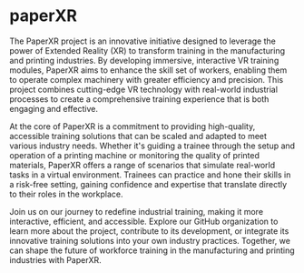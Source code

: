 # paperXR

The PaperXR project is an innovative initiative designed to leverage the power of Extended Reality (XR) to transform training in the manufacturing and printing industries. By developing immersive, interactive VR training modules, PaperXR aims to enhance the skill set of workers, enabling them to operate complex machinery with greater efficiency and precision. This project combines cutting-edge VR technology with real-world industrial processes to create a comprehensive training experience that is both engaging and effective.

At the core of PaperXR is a commitment to providing high-quality, accessible training solutions that can be scaled and adapted to meet various industry needs. Whether it's guiding a trainee through the setup and operation of a printing machine or monitoring the quality of printed materials, PaperXR offers a range of scenarios that simulate real-world tasks in a virtual environment. Trainees can practice and hone their skills in a risk-free setting, gaining confidence and expertise that translate directly to their roles in the workplace.

Join us on our journey to redefine industrial training, making it more interactive, efficient, and accessible. Explore our GitHub organization to learn more about the project, contribute to its development, or integrate its innovative training solutions into your own industry practices. Together, we can shape the future of workforce training in the manufacturing and printing industries with PaperXR.
